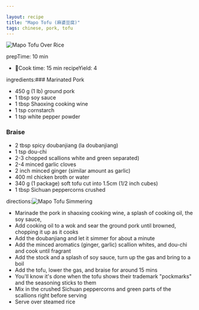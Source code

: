 ```yaml
---

layout: recipe
title: "Mapo Tofu (麻婆豆腐)"
tags: chinese, pork, tofu
---
```


![Mapo Tofu Over Rice](/recipes/pix/mapo-tofu-01.webp)

prepTime: 10 min
- 🍳Cook time: 15 min
recipeYield: 4

ingredients:### Marinated Pork

- 450 g (1 lb) ground pork
- 1 tbsp soy sauce
- 1 tbsp Shaoxing cooking wine
- 1 tsp cornstarch
- 1 tsp white pepper powder

### Braise

- 2 tbsp spicy doubanjiang (la doubanjiang)
- 1 tsp dou-chi
- 2-3 chopped scallions white and green separated)
- 2-4 minced garlic cloves
- 2 inch minced ginger (similar amount as garlic)
- 400 ml chicken broth or water
- 340 g (1 package) soft tofu cut into 1.5cm (1/2 inch cubes)
- 1 tbsp Sichuan peppercorns crushed

directions:![Mapo Tofu Simmering](/recipes/pix/mapo-tofu-02.webp)
- Marinade the pork in shaoxing cooking wine, a splash of cooking oil, the soy sauce,
- Add cooking oil to a wok and sear the ground pork until browned, chopping it up as it cooks
- Add the doubanjiang and let it simmer for about a minute
- Add the minced aromatics (ginger, garlic) scallion whites, and dou-chi and cook until fragrant
- Add the stock and a splash of soy sauce, turn up the gas and bring to a boil
- Add the tofu, lower the gas, and braise for around 15 mins
- You'll know it's done when the tofu shows their trademark "pockmarks" and the seasoning sticks to them
- Mix in the crushed Sichuan peppercorns and green parts of the scallions right before serving
- Serve over steamed rice
